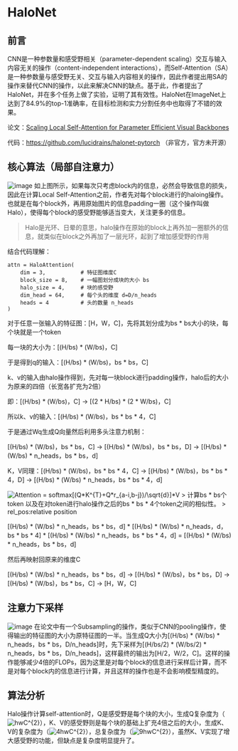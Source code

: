 # HaloNet
## 前言
CNN是一种参数量和感受野相关（parameter-dependent scaling）交互与输入内容无关的操作（content-independent interactions），而Self-Attention（SA）是一种参数量与感受野无关、交互与输入内容相关的操作，因此作者提出用SA的操作来替代CNN的操作，以此来解决CNN的缺点。基于此，作者提出了HaloNet，并在多个任务上做了实验，证明了其有效性。HaloNet在ImageNet上达到了84.9%的top-1准确率，在目标检测和实力分割任务中也取得了不错的效果。

论文：[Scaling Local Self-Attention for Parameter Efficient Visual Backbones](https://arxiv.org/pdf/2103.12731.pdf)

代码：https://github.com/lucidrains/halonet-pytorch （非官方，官方未开源）
## 核心算法（局部自注意力）
![image](https://user-images.githubusercontent.com/65380826/141220416-7597f5df-4c4e-42ab-afac-d4fc419d2bcc.png)
如上图所示，如果每次只考虑block内的信息，必然会导致信息的损失，因此在计算Local Self-Attention之前，作者先对每个block进行的haloing操作。也就是在每个block外，再用原始图片的信息padding一圈（这个操作叫做Halo），使得每个block的感受野能够适当变大，关注更多的信息。
> Halo是光环、日晕的意思，halo操作在原始的block上再外加一圈额外的信息，就类似在block之外再加了一层光环，起到了增加感受野的作用

结合代码理解：
```
attn = HaloAttention(
    dim = 3,           # 特征图维度C
    block_size = 8,    # 一幅图划分成块的大小 bs
    halo_size = 4,     # 块的感受野
    dim_head = 64,     # 每个头的维度 d=D/n_heads
    heads = 4          # 头的数量 n_heads
)
```
对于任意一张输入的特征图：[H，W，C]，先将其划分成为bs * bs大小的块，每个块就是一个token

每一块的大小为：[(H/bs) * (W/bs)，C]

于是得到q的输入：[(H/bs) * (W/bs)，bs * bs，C]

k、v的输入由halo操作得到，先对每一块block进行padding操作，halo后的大小为原来的四倍（长宽各扩充为2倍）

即：[(H/bs) * (W/bs)，C] -> [(2 * H/bs) * (2 * W/bs)，C]

所以k、v的输入：[(H/bs) * (W/bs)，bs * bs * 4，C]

于是通过Wq生成Q向量然后利用多头注意力机制：

[(H/bs) * (W/bs)，bs * bs，C] -> [(H/bs) * (W/bs)，bs * bs，D] -> [(H/bs) * (W/bs) * n_heads，bs * bs，d]

K，V同理：[(H/bs) * (W/bs)，bs * bs * 4，C] -> [(H/bs) * (W/bs)，bs * bs * 4，D] -> [(H/bs) * (W/bs) * n_heads，bs * bs * 4，d]

<img src="https://latex.codecogs.com/svg.image?Attention&space;=&space;softmax[(Q*K^{T}&plus;Q*r_{a-i,b-j})/\sqrt{d}]*V" title="Attention = softmax[(Q*K^{T}+Q*r_{a-i,b-j})/\sqrt{d}]*V" />
> 计算bs * bs个token 以及在对token进行halo操作之后的bs * bs * 4个token之间的相似性。
> rel_pos:relative position

[(H/bs) * (W/bs) * n_heads，bs * bs，d] * [(H/bs) * (W/bs) * n_heads，d，bs * bs * 4] * [(H/bs) * (W/bs) * n_heads，bs * bs * 4，d] = [(H/bs) * (W/bs) * n_heads，bs * bs，d]

然后再映射回原来的维度C

[(H/bs) * (W/bs) * n_heads，bs * bs，d] -> [(H/bs) * (W/bs)，bs * bs，D] -> [(H/bs) * (W/bs)，bs * bs，C] -> [H，W，C]

## 注意力下采样
![image](https://user-images.githubusercontent.com/65380826/141232949-6ce9bef4-d672-4993-955e-991f4ce94d75.png)
在论文中有一个Subsampling的操作，类似于CNN的pooling操作，使得输出的特征图的大小为原特征图的一半。当生成Q大小为[(H/bs) * (W/bs) * n_heads，bs * bs，D/n_heads]时，先下采样为[(H/bs/2) * (W/bs/2) * n_heads，bs * bs，D/n_heads]，这样最终的输出为[H/2，W/2，C]。这样的操作能够减少4倍的FLOPs，因为这里是对每个block的信息进行采样后计算，而不是对每个block内的信息进行计算，并且这样的操作也是不会影响模型精度的。

## 算法分析
Halo操作计算self-attention时，Q是感受野是每个块的大小，生成Q复杂度为（<img src="https://latex.codecogs.com/svg.image?hwC^{2}" title="hwC^{2}" />），K、V的感受野则是每个块的基础上扩充4倍之后的大小，生成K、V的复杂度为（<img src="https://latex.codecogs.com/svg.image?4hwC^{2}" title="4hwC^{2}" />），总复杂度为（<img src="https://latex.codecogs.com/svg.image?9hwC^{2}" title="9hwC^{2}" />），虽然K、V实现了增大感受野的功能，但缺点是复杂度明显提升了。
